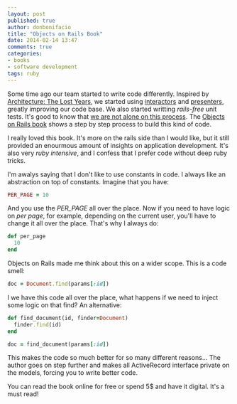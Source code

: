 ```yaml
---
layout: post
published: true
author: donbonifacio
title: "Objects on Rails Book"
date: 2014-02-14 13:47
comments: true
categories:
- books
- software development
tags: ruby
---
```


Some time ago our team started to write code differently. Inspired by [Architecture: The Lost Years](/2013/10/11/architecture-the-lost-years/),
we started using [interactors](/2013/12/03/the-almighty-interactor/) and [presenters](/2013/11/27/refactoring-views-with-presenters-ruby-on-rails/), greatly improving our code base.
We also started writting _rails-free_ unit tests. It's good to know that [we are not alone on this process](http://devblog.reverb.com/post/70344683203/5-architecture-anti-patterns-and-solutions-for-large).
The [Objects on Rails book](http://objectsonrails.com/) shows a step by step process to build this kind of code.

<!-- more -->

I really loved this book. It's more on the rails side than I would like, but it
still provided an enourmous amount of insights on application development. It's
also very _ruby intensive_, and I confess that I prefer code without deep ruby tricks.

I'm awalys saying that I don't like to use constants in code. I always like an
abstraction on top of constants. Imagine that you have:

``` ruby
PER_PAGE = 10
```

And you use the *PER_PAGE* all over the place. Now if you need to have logic on
_per page_, for example, depending on the current user, you'll have to change it
all over the place. That's why I always do:

``` ruby
def per_page
  10
end
```

Objects on Rails made me think about this on a wider scope. This is a code smell:

``` ruby
doc = Document.find(params[:id])
```

I we have this code all over the place, what happens if we need to inject some
logic on that find? An alternative:

``` ruby
def find_document(id, finder=Document)
  finder.find(id)
end

doc = find_document(params[:id])
```

This makes the code so much better for so many different reasons... The author
goes on step further and makes all ActiveRecord interface private on the models,
forcing you to write better code.

You can read the book online for free or spend 5$ and have it digital. It's a must
read!
